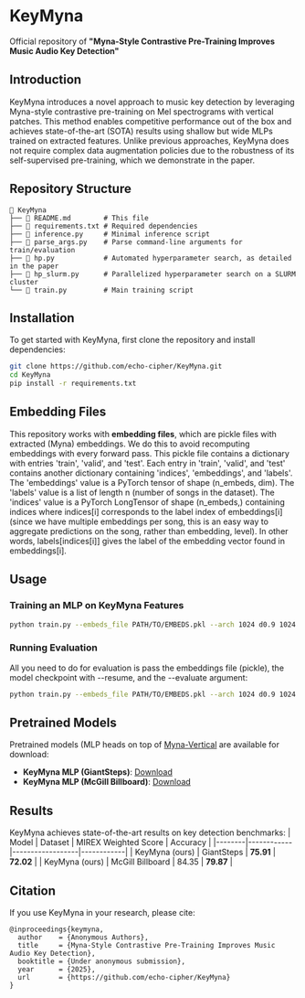 # KeyMyna

Official repository of **"Myna-Style Contrastive Pre-Training Improves Music Audio Key Detection"**

## Introduction
KeyMyna introduces a novel approach to music key detection by leveraging Myna-style contrastive pre-training on Mel spectrograms with vertical patches. This method enables competitive performance out of the box and achieves state-of-the-art (SOTA) results using shallow but wide MLPs trained on extracted features. Unlike previous approaches, KeyMyna does not require complex data augmentation policies due to the robustness of its self-supervised pre-training, which we demonstrate in the paper.

## Repository Structure
```
📂 KeyMyna
├── 📜 README.md        # This file
├── 📜 requirements.txt # Required dependencies
├── 📜 inference.py     # Minimal inference script
├── 📜 parse_args.py    # Parse command-line arguments for train/evaluation
├── 📜 hp.py            # Automated hyperparameter search, as detailed in the paper
├── 📜 hp_slurm.py      # Parallelized hyperparameter search on a SLURM cluster
└── 📜 train.py         # Main training script
```

## Installation
To get started with KeyMyna, first clone the repository and install dependencies:
```sh
git clone https://github.com/echo-cipher/KeyMyna.git
cd KeyMyna
pip install -r requirements.txt
```

## Embedding Files
This repository works with **embedding files**, which are pickle files with extracted (Myna) embeddings. We do this to avoid recomputing embeddings with every forward pass. 
This pickle file contains a dictionary with entries 'train', 'valid', and 'test'. Each entry in 'train', 'valid', and 'test' contains another dictionary containing 'indices', 'embeddings', and 'labels'. The 'embeddings' value is a PyTorch tensor of shape (n_embeds, dim). The 'labels' value is a list of length n (number of songs in the dataset). The 'indices' value is a PyTorch LongTensor of shape (n_embeds,) containing indices where indices[i] corresponds to the label index of embeddings[i] (since we have multiple embeddings per song, this is an easy way to aggregate predictions on the song, rather than embedding, level). In other words, labels[indices[i]] gives the label of the embedding vector found in embeddings[i].

## Usage
### Training an MLP on KeyMyna Features
```sh
python train.py --embeds_file PATH/TO/EMBEDS.pkl --arch 1024 d0.9 1024 --epochs 50 --batch_size 64 --checkpoint_path PATH/TO/CHECKPOINT
```

### Running Evaluation
All you need to do for evaluation is pass the embeddings file (pickle), the model checkpoint with --resume, and the --evaluate argument:
```sh
python train.py --embeds_file PATH/TO/EMBEDS.pkl --arch 1024 d0.9 1024 --resume PATH/TO/MODEL.pth --evaluate
```

## Pretrained Models
Pretrained models (MLP heads on top of [Myna-Vertical](https://github.com/ghost-signal/myna) are available for download:
- **KeyMyna MLP (GiantSteps)**: [Download](https://drive.google.com/file/d/1pgBB9rMd0fY8fS_ROonai7mBWDoDHLey/view?usp=sharing)
- **KeyMyna MLP (McGill Billboard)**: [Download](https://drive.google.com/file/d/1pgBB9rMd0fY8fS_ROonai7mBWDoDHLey/view?usp=sharing)

## Results
KeyMyna achieves state-of-the-art results on key detection benchmarks:
| Model | Dataset | MIREX Weighted Score | Accuracy |
|--------|------------|------------------|------------|
| KeyMyna (ours) | GiantSteps | **75.91** | **72.02** | 
| KeyMyna (ours) | McGill Billboard | 84.35 | **79.87** | 

## Citation
If you use KeyMyna in your research, please cite:
```
@inproceedings{keymyna,
  author    = {Anonymous Authors},
  title     = {Myna-Style Contrastive Pre-Training Improves Music Audio Key Detection},
  booktitle = {Under anonymous submission},
  year      = {2025},
  url       = {https://github.com/echo-cipher/KeyMyna}
}
```


